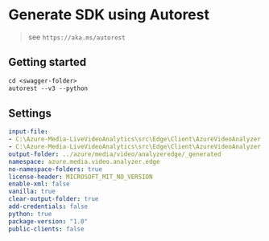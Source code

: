 # Generate SDK using Autorest

> see `https://aka.ms/autorest`

## Getting started
```ps
cd <swagger-folder>
autorest --v3 --python
```
## Settings

```yaml
input-file:
- C:\Azure-Media-LiveVideoAnalytics\src\Edge\Client\AzureVideoAnalyzer.Edge\preview\1.0\AzureVideoAnalyzer.json
- C:\Azure-Media-LiveVideoAnalytics\src\Edge\Client\AzureVideoAnalyzer.Edge\preview\1.0\AzureVideoAnalyzerSdkDefinitions.json
output-folder: ../azure/media/video/analyzeredge/_generated
namespace: azure.media.video.analyzer.edge
no-namespace-folders: true
license-header: MICROSOFT_MIT_NO_VERSION
enable-xml: false
vanilla: true
clear-output-folder: true
add-credentials: false
python: true
package-version: "1.0"
public-clients: false
```
